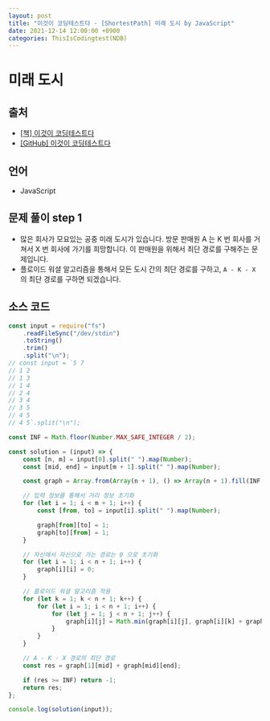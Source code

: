 ```yaml
---
layout: post
title: "이것이 코딩테스트다 - [ShortestPath] 미래 도시 by JavaScript"
date: 2021-12-14 12:00:00 +0900
categories: ThisIsCodingtest(NDB)
---
```


# 미래 도시

## 출처

- [[책] 이것이 코딩테스트다](https://www.hanbit.co.kr/store/books/look.php?p_code=B8945183661)
- [[GitHub] 이것이 코딩테스트다](https://github.com/ndb796/python-for-coding-test)

## 언어

- JavaScript

## 문제 풀이 step 1

- 많은 회사가 모요있는 공중 미래 도시가 있습니다. 방문 판매원 A 는 K 번 회사를 거쳐서 X 번 회사에 가기를 희망합니다. 이 판매원을 위해서 최단 경로를 구해주는 문제입니다.
- 플로이드 워셜 알고리즘을 통해서 모든 도시 간의 최단 경로를 구하고, `A - K - X` 의 최단 경로를 구하면 되겠습니다.

## 소스 코드

```javascript
const input = require("fs")
	.readFileSync("/dev/stdin")
	.toString()
	.trim()
	.split("\n");
// const input = `5 7
// 1 2
// 1 3
// 1 4
// 2 4
// 3 4
// 3 5
// 4 5
// 4 5`.split("\n");

const INF = Math.floor(Number.MAX_SAFE_INTEGER / 2);

const solution = (input) => {
	const [n, m] = input[0].split(" ").map(Number);
	const [mid, end] = input[m + 1].split(" ").map(Number);

	const graph = Array.from(Array(n + 1), () => Array(n + 1).fill(INF));

	// 입력 정보를 통해서 거리 정보 초기화
	for (let i = 1; i < m + 1; i++) {
		const [from, to] = input[i].split(" ").map(Number);

		graph[from][to] = 1;
		graph[to][from] = 1;
	}

	// 자신에서 자신으로 가는 경로는 0 으로 초기화
	for (let i = 1; i < n + 1; i++) {
		graph[i][i] = 0;
	}

	// 플로이드 워셜 알고리즘 적용
	for (let k = 1; k < n + 1; k++) {
		for (let i = 1; i < n + 1; i++) {
			for (let j = 1; j < n + 1; j++) {
				graph[i][j] = Math.min(graph[i][j], graph[i][k] + graph[k][j]);
			}
		}
	}

	// A - K - X 경로의 최단 경로
	const res = graph[1][mid] + graph[mid][end];

	if (res >= INF) return -1;
	return res;
};

console.log(solution(input));
```
